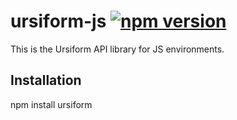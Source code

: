 # ursiform-js [![npm version](https://badge.fury.io/js/ursiform.svg)](http://badge.fury.io/js/ursiform)

This is the Ursiform API library for JS environments.

## Installation
npm install ursiform
